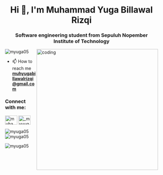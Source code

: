 <h1 align="center">Hi 👋, I'm Muhammad Yuga Billawal Rizqi</h1>
<h3 align="center">Software engineering student from Sepuluh Nopember Institute of Technology</h3>

<img align="right" alt="coding" width="400" src="https://i.pinimg.com/originals/19/75/57/19755796d4cd2b2eab18b05d8a2e37d1.gif">
<p align="left"> <img src="https://komarev.com/ghpvc/?username=myuga05&label=Profile%20views&color=0e75b6&style=flat" alt="myuga05" /> </p>

- 📫 How to reach me **muhyugabillawalrizqi@gmail.com**

<h3 align="left">Connect with me:</h3>
<p align="left">
<a href="https://linkedin.com/in/muhammad yuga billawal rizqi" target="blank"><img align="center" src="https://raw.githubusercontent.com/rahuldkjain/github-profile-readme-generator/master/src/images/icons/Social/linked-in-alt.svg" alt="muhammad yuga billawal rizqi" height="30" width="40" /></a>
<a href="https://instagram.com/_myuuga" target="blank"><img align="center" src="https://raw.githubusercontent.com/rahuldkjain/github-profile-readme-generator/master/src/images/icons/Social/instagram.svg" alt="_myuuga" height="30" width="40" /></a>
</p>

<p><img align="left" src="https://github-readme-stats.vercel.app/api/top-langs?username=myuga05&show_icons=true&locale=en&layout=compact" alt="myuga05" /></p>

<p>&nbsp;<img align="center" src="https://github-readme-stats.vercel.app/api?username=myuga05&show_icons=true&locale=en" alt="myuga05" /></p>

<p><img align="center" src="https://github-readme-streak-stats.herokuapp.com/?user=myuga05&" alt="myuga05" /></p>
